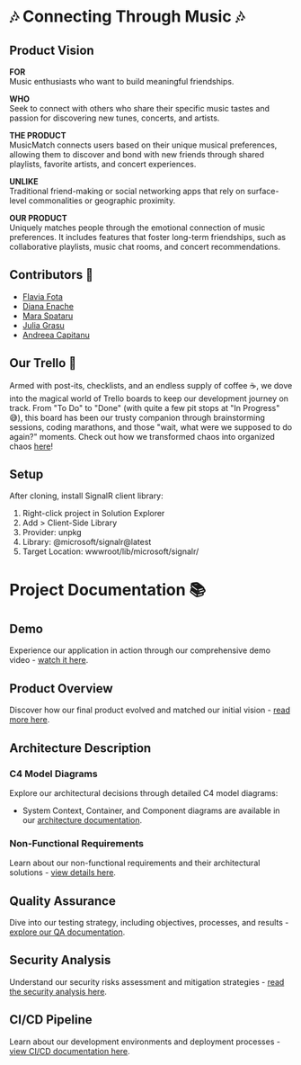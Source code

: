 # 🎶 Connecting Through Music 🎶

## Product Vision

**FOR**  
Music enthusiasts who want to build meaningful friendships.

**WHO**  
Seek to connect with others who share their specific music tastes and passion for discovering new tunes, concerts, and artists.

**THE PRODUCT**  
MusicMatch connects users based on their unique musical preferences, allowing them to discover and bond with new friends through shared playlists, favorite artists, and concert experiences.

**UNLIKE**  
Traditional friend-making or social networking apps that rely on surface-level commonalities or geographic proximity.

**OUR PRODUCT**  
Uniquely matches people through the emotional connection of music preferences. It includes features that foster long-term friendships, such as collaborative playlists, music chat rooms, and concert recommendations.


## Contributors 🎉

- [Flavia Fota](https://github.com/flaviaf7)
- [Diana Enache](https://github.com/DianaEnache)
- [Mara Spataru](https://github.com/mmara13)
- [Julia Grasu](https://github.com/JuliaG03)
- [Andreea Capitanu](https://github.com/CapitanuAndreea)


## Our Trello 🎯

Armed with post-its, checklists, and an endless supply of coffee ☕, we dove into the magical world of Trello boards to keep our development journey on track. From "To Do" to "Done" (with quite a few pit stops at "In Progress" 😅), this board has been our trusty companion through brainstorming sessions, coding marathons, and those "wait, what were we supposed to do again?" moments. Check out how we transformed chaos into organized chaos [here](https://trello.com/b/faJf3xvU/codettes)!

## Setup
After cloning, install SignalR client library:
1. Right-click project in Solution Explorer
2. Add > Client-Side Library
3. Provider: unpkg
4. Library: @microsoft/signalr@latest
5. Target Location: wwwroot/lib/microsoft/signalr/

# Project Documentation 📚

## Demo
Experience our application in action through our comprehensive demo video - [watch it here](./demo.md).

## Product Overview
Discover how our final product evolved and matched our initial vision - [read more here](./product-overview.md).

## Architecture Description
### C4 Model Diagrams
Explore our architectural decisions through detailed C4 model diagrams:
- System Context, Container, and Component diagrams are available in our [architecture documentation](./Documentation/C4_Diagrams.md).

### Non-Functional Requirements
Learn about our non-functional requirements and their architectural solutions - [view details here](./Documentation/Non-Functional-Requirements(NFRs).pdf). 

## Quality Assurance
Dive into our testing strategy, including objectives, processes, and results - [explore our QA documentation](./Documentation/Quality-Assurance-Testing.pdf).

## Security Analysis
Understand our security risks assessment and mitigation strategies - [read the security analysis here](./Documentation/Security-Analysis.pdf).

## CI/CD Pipeline
Learn about our development environments and deployment processes - [view CI/CD documentation here](./Documentation/Environment-Configuration&Deployment.pdf).

